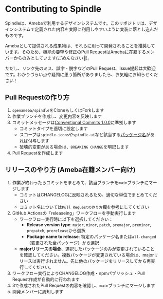 # Contributing to Spindle

Spindleは、Amebaで利用するデザインシステムです。このリポジトリは、デザインシステムで定義された内容を実際に利用しやすいように実装に落とし込んだものです。

Amebaとして提供される成果物は、それらに則って開発されることを推奨しています。そのため、機能の要望や修正のPull RequestはAmebaに在籍するメンバーからのみとしています(ごめんなさい🙇)。

ただし、リンク先のミス、誤字・脱字などのPull Request、Issue提起は大歓迎です。わかりづらい点や疑問に思う箇所がありましたら、お気軽にお知らせください！

## Pull Requestの作り方
1. `openameba/spindle`をCloneもしくはForkします
2. 作業ブランチを作成し、変更内容を反映します
3. コミットメッセージは[Conventional Commits 1.0.0](https://www.conventionalcommits.org/en/v1.0.0/)に準拠します
    - コミットタイプを適切に設定します
    - スコープは`spindle-icons`や`spindle-ui`など該当する[パッケージ名](https://github.com/openameba/spindle/tree/main/packages)があれば付与します
    - 破壊的変更がある場合は、`BREAKING CHANGE`を明記します
4. Pull Requestを作成します

## リリースのやり方 (Ameba在籍メンバー向け)
1. 作業が終わったらコミットをまとめて、該当ブランチを`main`ブランチにマージします
    - コミットはCHANGELOGに反映されるため、適切な単位でまとめてください
    - コミット名については`Pull Requestの作り方`欄を参考にしてください
2. GitHub Actionsの「releaseing」ワークフローを手動実行します
   - ワークフロー実行時に以下を選択してください：
     - **Release version type**: `major`, `minor`, `patch`, `premajor`, `preminor`, `prepatch`, `prerelease`から選択
     - **Package name to release**: 特定のパッケージ名または`all-changed`（変更された全パッケージ）から選択
   - **majorリリースの場合**、選択したパッケージのみが変更されていることを確認してください。複数パッケージが変更されている場合は、majorリリースは実行されません。先に他のパッケージをリリースしてから再実行してください。
3. ワークフロー実行によりCHANGELOG作成・npmパブリッシュ・Pull Request作成が自動的に行われます
4. 3で作成されたPull Requestの内容を確認し、`main`ブランチにマージします
5. 開発メンバーに周知します
